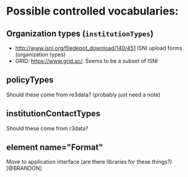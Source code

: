 # Possible controlled vocabularies:

## Organization types (`institutionTypes`)
- http://www.isni.org/filedepot_download/140/451 ISNI upload forms (organization types)
- GRID: https://www.grid.ac/. Seems to be a subset of ISNI

## policyTypes
Should these come from re3data? (probably just need a note)

## institutionContactTypes
Should these come from r3data?

## element name="Format"
Move to application interface (are there libraries for these things?) [@BRANDON]